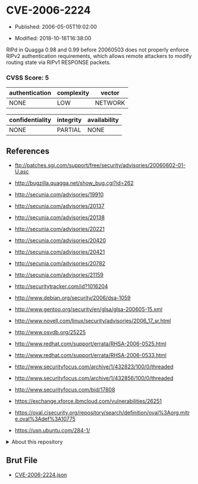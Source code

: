# CVE-2006-2224

- Published: 2006-05-05T19:02:00

- Modified: 2018-10-18T16:38:00

RIPd in Quagga 0.98 and 0.99 before 20060503 does not properly enforce RIPv2 authentication requirements, which allows remote attackers to modify routing state via RIPv1 RESPONSE packets.

### CVSS Score: **5**

| authentication | complexity | vector |
| --- | --- | --- |
| NONE | LOW | NETWORK |

| confidentiality | integrity | availability |
| --- | --- | --- |
| NONE | PARTIAL | NONE |

## References

* ftp://patches.sgi.com/support/free/security/advisories/20060602-01-U.asc

* http://bugzilla.quagga.net/show_bug.cgi?id=262

* http://secunia.com/advisories/19910

* http://secunia.com/advisories/20137

* http://secunia.com/advisories/20138

* http://secunia.com/advisories/20221

* http://secunia.com/advisories/20420

* http://secunia.com/advisories/20421

* http://secunia.com/advisories/20782

* http://secunia.com/advisories/21159

* http://securitytracker.com/id?1016204

* http://www.debian.org/security/2006/dsa-1059

* http://www.gentoo.org/security/en/glsa/glsa-200605-15.xml

* http://www.novell.com/linux/security/advisories/2006_17_sr.html

* http://www.osvdb.org/25225

* http://www.redhat.com/support/errata/RHSA-2006-0525.html

* http://www.redhat.com/support/errata/RHSA-2006-0533.html

* http://www.securityfocus.com/archive/1/432823/100/0/threaded

* http://www.securityfocus.com/archive/1/432856/100/0/threaded

* http://www.securityfocus.com/bid/17808

* https://exchange.xforce.ibmcloud.com/vulnerabilities/26251

* https://oval.cisecurity.org/repository/search/definition/oval%3Aorg.mitre.oval%3Adef%3A10775

* https://usn.ubuntu.com/284-1/

<details>
<summary>About this repository</summary> 

  This repository is part of the project [Live Hack CVE](https://github.com/Live-Hack-CVE). Main website can be found [www.live-hack.org](https://www.live-hack.org) 
  
  Made by [Sn0wAlice](https://github.com/Sn0wAlice) for the people that care about security and need to have a feed of the latest CVEs. Hope you enjoy it, don't forget to star the repo and follow me on [Twitter](https://twitter.com/Sn0wAlice) and [Github](https://github.com/Sn0wAlice). And that is my [personnal website](https://www.alice-snow.me/)

  - [Home Page](https://github.com/Live-Hack-CVE)
  - [Framework](https://github.com/Live-Hack-CVE/cve-framework)
  - [CVE database](https://github.com/Live-Hack-CVE/full_database)
  - [Changelog](https://github.com/Live-Hack-CVE/Changelog)
</details>

## Brut File

* [CVE-2006-2224.json](https://raw.githubusercontent.com/Live-Hack-CVE/full_database/main/cves/2006/CVE-2006-2224.json)

